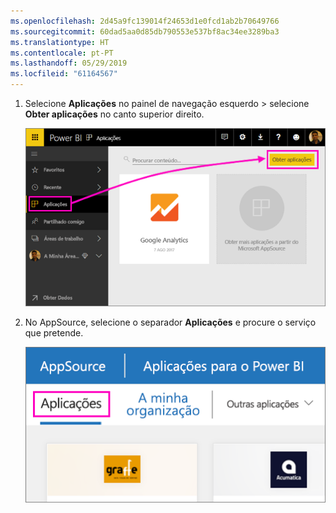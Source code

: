 ```yaml
---
ms.openlocfilehash: 2d45a9fc139014f24653d1e0fcd1ab2b70649766
ms.sourcegitcommit: 60dad5aa0d85db790553e537bf8ac34ee3289ba3
ms.translationtype: HT
ms.contentlocale: pt-PT
ms.lasthandoff: 05/29/2019
ms.locfileid: "61164567"
---
```

1. Selecione **Aplicações** no painel de navegação esquerdo > selecione **Obter aplicações** no canto superior direito.
   
     ![Ícone Obter aplicações](./media/powerbi-service-apps-get-more-apps/power-bi-service-apps-get-apps-1-app-line.png)
2. No AppSource, selecione o separador **Aplicações** e procure o serviço que pretende.
   
    ![Separador Aplicações no AppSource](./media/powerbi-service-apps-get-more-apps/power-bi-appsource-apps.png)

